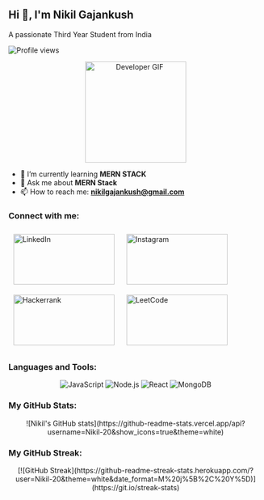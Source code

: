 ## Hi 👋, I'm Nikil Gajankush

A passionate Third Year Student from India

![Profile views](https://komarev.com/ghpvc/?username=Nikil-20&label=Profile%20views&color=0e75b6&style=flat)

<!-- Developer GIF -->
<p align="center">
  <img src="https://camo.githubusercontent.com/11b465c9bb8522483e3d1ae566d5dd3b16e12282f8f60e589c7b20848cf6581b/68747470733a2f2f63646e2e6472696262626c652e636f6d2f75736572732f313730383935302f73637265656e73686f74732f343138383837372f646576656c6f7065725f6d65642e676966" width="200" height="200" alt="Developer GIF">
</p>

- 🌱 I’m currently learning **MERN STACK**
- 💬 Ask me about **MERN Stack**
- 📫 How to reach me: **nikilgajankush@gmail.com**

### Connect with me:

<!-- LinkedIn Badge -->
<a href="https://in.linkedin.com/in/nikilgajankush" style="display: inline-block; margin: 10px;">
  <img src="https://img.shields.io/badge/-LinkedIn?style=for-the-badge&logo=linkedin&logoColor=blue&labelColor=white&color=white" width="200" height="100" alt="LinkedIn">
</a>

<!-- Instagram Badge -->
<a href="https://www.instagram.com/nick_______003/" style="display: inline-block; margin: 10px;">
  <img src="https://img.shields.io/badge/-Instagram?style=for-the-badge&logo=Instagram&logoColor=red&labelColor=white&color=white" width="200" height="100" alt="Instagram">
</a>

<!-- Hackerrank Badge -->
<a href="https://www.hackerrank.com/profile/nikilgajankush29" style="display: inline-block; margin: 10px;">
  <img src="https://img.shields.io/badge/-Hackerrank?style=for-the-badge&logo=Hackerrank&logoColor=white" width="200" height="100" alt="Hackerrank">
</a>

<!-- LeetCode Badge -->
<a href="https://leetcode.com/u/i4NZct7nxk/" style="display: inline-block; margin: 10px;">
  <img src="https://img.shields.io/badge/leetcode-%23E4405F.svg?&style=for-the-badge&logo=leetcode&logoColor=white" width="200" height="100" alt="LeetCode">
</a>

### Languages and Tools:

<p align="center">
  <img src="https://img.shields.io/badge/JavaScript-%23323330.svg?style=for-the-badge&logo=javascript&logoColor=%23F7DF1E" alt="JavaScript">
  <img src="https://img.shields.io/badge/Node.js-%2343853D.svg?style=for-the-badge&logo=node-dot-js&logoColor=white" alt="Node.js">
  <img src="https://img.shields.io/badge/React-%2320232a.svg?style=for-the-badge&logo=react&logoColor=%2361DAFB" alt="React">
  <img src="https://img.shields.io/badge/MongoDB-%234ea94b.svg?style=for-the-badge&logo=mongodb&logoColor=white" alt="MongoDB">
</p>

### My GitHub Stats:

<p align="center">
  ![Nikil's GitHub stats](https://github-readme-stats.vercel.app/api?username=Nikil-20&show_icons=true&theme=white)
</p>

### My GitHub Streak:

<p align="center">
  [![GitHub Streak](https://github-readme-streak-stats.herokuapp.com/?user=Nikil-20&theme=white&date_format=M%20j%5B%2C%20Y%5D)](https://git.io/streak-stats)
</p>
